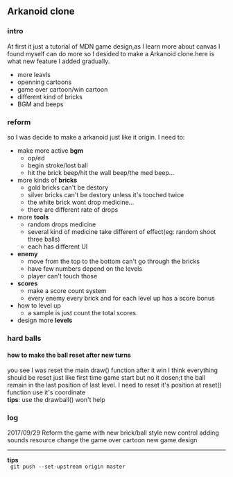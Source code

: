 ## Arkanoid clone
### intro
At first it just a tutorial of MDN game design,as I learn more about canvas I found myself can do more so I desided to make a Arkanoid clone.here is what new feature I added gradually.
- more leavls
- openning cartoons
- game over cartoon/win cartoon
- different kind of bricks
- BGM and beeps
### reform
so I was decide to make a arkanoid just like it origin.
I need to:
- make more active **bgm**
	- op/ed 
	- begin stroke/lost ball
	- hit the brick beep/hit the wall beep/the med beep...
- more kinds of **bricks** 
	- gold bricks can't be destory
	- silver bricks can't be destory unless it's tooched twice
	- the white brick wont drop medicine...
	- there are different rate of drops
- more **tools**
	- random drops medicine
	- several kind of medicine take different of effect(eg: random shoot three balls)
    - each has different UI
- **enemy**
	- move from the top to the bottom can't go through the bricks
	- have few numbers depend on the levels
	- player can't touch those
- **scores**
	- make a score count system 
	- every enemy every brick and for each level up has a score bonus
- how to level up
	- a sample is just count the total scores.
- design more **levels**
### hard balls
#### how to make the ball reset after new turns
you see I was reset the main draw() function after it win I think everything should be reset just like first time game start but no it dosen;t the ball remain in the last position of last level.
I need to reset it's position at reset() function use it's coordinate  
**tips**: use the drawball() won't help

### log
2017/09/29  Reform the game with new brick/ball style new control adding sounds resource change the game over cartoon new game design

___
**tips**  
` git push --set-upstream origin master`